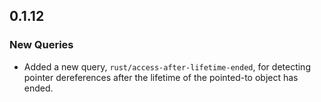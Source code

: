 ## 0.1.12

### New Queries

* Added a new query, `rust/access-after-lifetime-ended`, for detecting pointer dereferences after the lifetime of the pointed-to object has ended.
